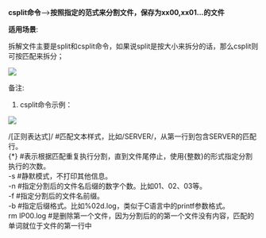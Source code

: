  **csplit命令**-->**按照指定的范式来分割文件，保存为xx00,xx01...的文件**

 **适用场景**:

 拆解文件主要是split和csplit命令，如果说split是按大小来拆分的话，那么csplit则可按匹配来拆分；

 

![][0]

 备注:

 1) csplit命令示例：

![][1]

  
 /[正则表达式]/ #匹配文本样式，比如/SERVER/，从第一行到包含SERVER的匹配行。   
{*} #表示根据匹配重复执行分割，直到文件尾停止，使用{整数}的形式指定分割执行的次数。   
-s #静默模式，不打印其他信息。   
-n #指定分割后的文件名后缀的数字个数。比如01、02、03等。   
-f #指定分割后的文件名前缀。   
-b #指定后缀格式。比如%02d.log，类似于C语言中的printf参数格式。   
rm IP00.log #是删除第一个文件，因为分割后的的第一个文件没有内容，匹配的单词就位于文件的第一行中

[0]: ./img/20160926221704336.png
[1]: ./img/20160926222908372.png